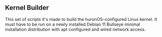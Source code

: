 ## Kernel Builder

This set of scripts it's made to build the huronOS-configured Linux kernel.
It must have to be run on a newly installed Debian 11 Bullseye minimal installation distribution with apt configured and wired network access.
